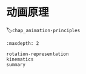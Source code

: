 # 动画原理
:label:`chap_animation-principles`

````toc
:maxdepth: 2

rotation-representation
kinematics
summary
````